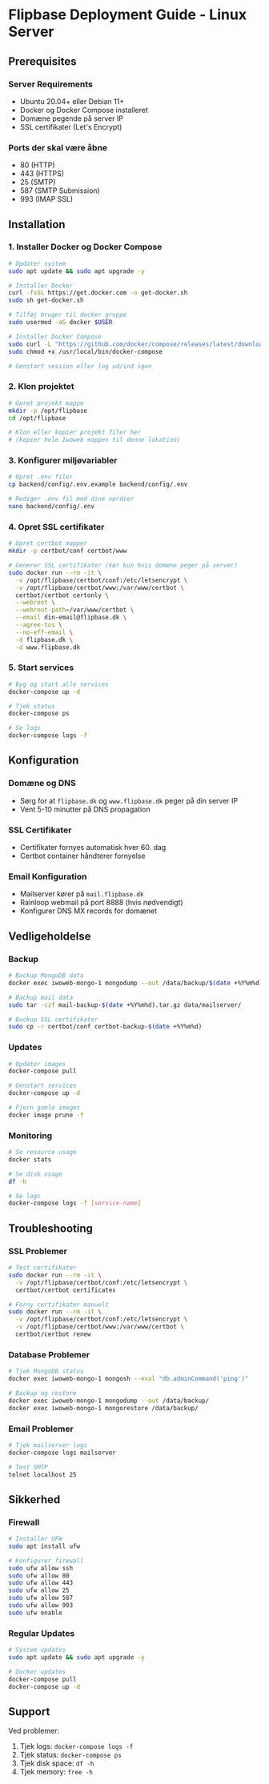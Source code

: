 # Flipbase Deployment Guide - Linux Server

## Prerequisites

### Server Requirements
- Ubuntu 20.04+ eller Debian 11+
- Docker og Docker Compose installeret
- Domæne pegende på server IP
- SSL certifikater (Let's Encrypt)

### Ports der skal være åbne
- 80 (HTTP)
- 443 (HTTPS)
- 25 (SMTP)
- 587 (SMTP Submission)
- 993 (IMAP SSL)

## Installation

### 1. Installer Docker og Docker Compose
```bash
# Opdater system
sudo apt update && sudo apt upgrade -y

# Installer Docker
curl -fsSL https://get.docker.com -o get-docker.sh
sudo sh get-docker.sh

# Tilføj bruger til docker gruppe
sudo usermod -aG docker $USER

# Installer Docker Compose
sudo curl -L "https://github.com/docker/compose/releases/latest/download/docker-compose-$(uname -s)-$(uname -m)" -o /usr/local/bin/docker-compose
sudo chmod +x /usr/local/bin/docker-compose

# Genstart session eller log ud/ind igen
```

### 2. Klon projektet
```bash
# Opret projekt mappe
mkdir -p /opt/flipbase
cd /opt/flipbase

# Klon eller kopier projekt filer her
# (kopier hele Iwoweb mappen til denne lokation)
```

### 3. Konfigurer miljøvariabler
```bash
# Opret .env filer
cp backend/config/.env.example backend/config/.env

# Rediger .env fil med dine værdier
nano backend/config/.env
```

### 4. Opret SSL certifikater
```bash
# Opret certbot mapper
mkdir -p certbot/conf certbot/www

# Generer SSL certifikater (kør kun hvis domæne peger på server)
sudo docker run --rm -it \
  -v /opt/flipbase/certbot/conf:/etc/letsencrypt \
  -v /opt/flipbase/certbot/www:/var/www/certbot \
  certbot/certbot certonly \
  --webroot \
  --webroot-path=/var/www/certbot \
  --email din-email@flipbase.dk \
  --agree-tos \
  --no-eff-email \
  -d flipbase.dk \
  -d www.flipbase.dk
```

### 5. Start services
```bash
# Byg og start alle services
docker-compose up -d

# Tjek status
docker-compose ps

# Se logs
docker-compose logs -f
```

## Konfiguration

### Domæne og DNS
- Sørg for at `flipbase.dk` og `www.flipbase.dk` peger på din server IP
- Vent 5-10 minutter på DNS propagation

### SSL Certifikater
- Certifikater fornyes automatisk hver 60. dag
- Certbot container håndterer fornyelse

### Email Konfiguration
- Mailserver kører på `mail.flipbase.dk`
- Rainloop webmail på port 8888 (hvis nødvendigt)
- Konfigurer DNS MX records for domænet

## Vedligeholdelse

### Backup
```bash
# Backup MongoDB data
docker exec iwoweb-mongo-1 mongodump --out /data/backup/$(date +%Y%m%d)

# Backup mail data
sudo tar -czf mail-backup-$(date +%Y%m%d).tar.gz data/mailserver/

# Backup SSL certifikater
sudo cp -r certbot/conf certbot-backup-$(date +%Y%m%d)
```

### Updates
```bash
# Opdater images
docker-compose pull

# Genstart services
docker-compose up -d

# Fjern gamle images
docker image prune -f
```

### Monitoring
```bash
# Se resource usage
docker stats

# Se disk usage
df -h

# Se logs
docker-compose logs -f [service-name]
```

## Troubleshooting

### SSL Problemer
```bash
# Test certifikater
sudo docker run --rm -it \
  -v /opt/flipbase/certbot/conf:/etc/letsencrypt \
  certbot/certbot certificates

# Forny certifikater manuelt
sudo docker run --rm -it \
  -v /opt/flipbase/certbot/conf:/etc/letsencrypt \
  -v /opt/flipbase/certbot/www:/var/www/certbot \
  certbot/certbot renew
```

### Database Problemer
```bash
# Tjek MongoDB status
docker exec iwoweb-mongo-1 mongosh --eval "db.adminCommand('ping')"

# Backup og restore
docker exec iwoweb-mongo-1 mongodump --out /data/backup/
docker exec iwoweb-mongo-1 mongorestore /data/backup/
```

### Email Problemer
```bash
# Tjek mailserver logs
docker-compose logs mailserver

# Test SMTP
telnet localhost 25
```

## Sikkerhed

### Firewall
```bash
# Installer UFW
sudo apt install ufw

# Konfigurer firewall
sudo ufw allow ssh
sudo ufw allow 80
sudo ufw allow 443
sudo ufw allow 25
sudo ufw allow 587
sudo ufw allow 993
sudo ufw enable
```

### Regular Updates
```bash
# System updates
sudo apt update && sudo apt upgrade -y

# Docker updates
docker-compose pull
docker-compose up -d
```

## Support

Ved problemer:
1. Tjek logs: `docker-compose logs -f`
2. Tjek status: `docker-compose ps`
3. Tjek disk space: `df -h`
4. Tjek memory: `free -h` 